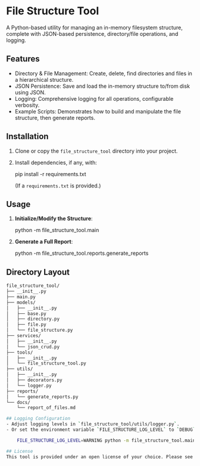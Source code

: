 # File Structure Tool

A Python-based utility for managing an in-memory filesystem structure, complete with JSON-based persistence, directory/file operations, and logging.

## Features
- Directory & File Management: Create, delete, find directories and files in a hierarchical structure.
- JSON Persistence: Save and load the in-memory structure to/from disk using JSON.
- Logging: Comprehensive logging for all operations, configurable verbosity.
- Example Scripts: Demonstrates how to build and manipulate the file structure, then generate reports.

## Installation
1. Clone or copy the `file_structure_tool` directory into your project.
2. Install dependencies, if any, with:

    pip install -r requirements.txt

   (If a `requirements.txt` is provided.)

## Usage
1. **Initialize/Modify the Structure**:

    python -m file_structure_tool.main

2. **Generate a Full Report**:

    python -m file_structure_tool.reports.generate_reports

## Directory Layout
```bash
file_structure_tool/
├── __init__.py
├── main.py
├── models/
│   ├── __init__.py
│   ├── base.py
│   ├── directory.py
│   ├── file.py
│   └── file_structure.py
├── services/
│   ├── __init__.py
│   └── json_crud.py
├── tools/
│   ├── __init__.py
│   └── file_structure_tool.py
├── utils/
│   ├── __init__.py
│   ├── decorators.py
│   └── logger.py
├── reports/
│   └── generate_reports.py
└── docs/
    └── report_of_files.md

## Logging Configuration
- Adjust logging levels in `file_structure_tool/utils/logger.py`.
- Or set the environment variable `FILE_STRUCTURE_LOG_LEVEL` to `DEBUG`, `INFO`, `WARNING`, or `ERROR`:

    FILE_STRUCTURE_LOG_LEVEL=WARNING python -m file_structure_tool.main

## License
This tool is provided under an open license of your choice. Please see `LICENSE` for details.
